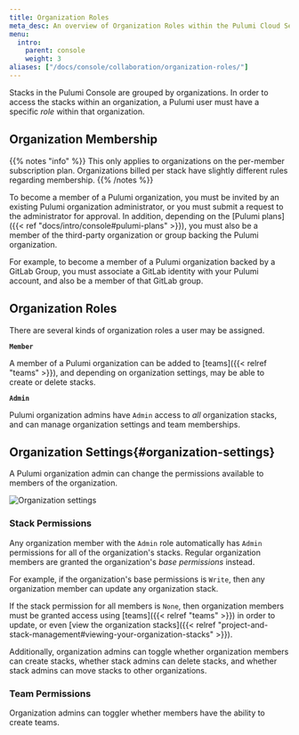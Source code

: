 ```yaml
---
title: Organization Roles
meta_desc: An overview of Organization Roles within the Pulumi Cloud Service.
menu:
  intro:
    parent: console
    weight: 3
aliases: ["/docs/console/collaboration/organization-roles/"]
---
```


Stacks in the Pulumi Console are grouped by organizations. In order to access the
stacks within an organization, a Pulumi user must have a specific _role_ within that
organization.

## Organization Membership

{{% notes "info" %}}
This only applies to organizations on the per-member subscription plan.
Organizations billed per stack have slightly different rules regarding membership.
{{% /notes %}}

To become a member of a Pulumi organization, you must be invited by an existing Pulumi
organization administrator, or you must submit a request to the administrator for approval.
In addition, depending on the [Pulumi plans]({{< ref "docs/intro/console#pulumi-plans" >}}),
you must also be a member of the third-party organization or group backing the Pulumi organization.

For example, to become a member of a Pulumi organization backed by a GitLab Group,
you must associate a GitLab identity with your Pulumi account, and also
be a member of that GitLab group.

## Organization Roles

There are several kinds of organization roles a user may be assigned.

**`Member`**

A member of a Pulumi organization can be added to [teams]({{< relref "teams" >}}), and
depending on organization settings, may be able to create or delete stacks.

**`Admin`**

Pulumi organization admins have `Admin` access to _all_ organization stacks,
and can manage organization settings and team memberships.

## Organization Settings{#organization-settings}

A Pulumi organization admin can change
the permissions available to members of the organization.

![Organization settings](/images/docs/reference/service/org-settings-card.png)

### Stack Permissions

Any organization member with the `Admin` role automatically has `Admin`
permissions for all of the organization's stacks. Regular organization members
are granted the organization's _base permissions_ instead.

For example, if the organization's base permissions is `Write`, then
any organization member can update any organization stack.

If the stack permission for all members is `None`, then organization members must be
granted access using [teams]({{< relref "teams" >}}) in order to update, or even [view the organization
stacks]({{< relref "project-and-stack-management#viewing-your-organization-stacks" >}}).

Additionally, organization admins can toggle whether organization members can create stacks, whether
stack admins can delete stacks, and whether stack admins can move stacks to other organizations.

### Team Permissions

Organization admins can toggler whether members have the ability to create teams.
